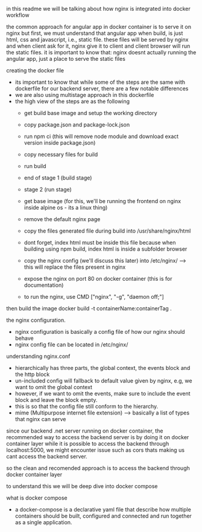in this readme we will be talking about how nginx is integrated into docker workflow 

the common approach for angular app in docker container is to serve it on nginx 
but first, we must understand that angular app when build, is just html, css and javascript, i.e., static file. these files will be served by nginx and when client ask for it, nginx give it to client and client browser will run the static files. it is important to know that: nginx doesnt actually running the angular app, just a place to serve the static files

creating the docker file 
- its important to know that while some of the steps are the same with dockerfile for our backend server, there are a few notable differences
- we are also using multistage approach in this dockerfile
- the high view of the steps are as the following 
    - get build base image and setup the working directory 
    - copy package.json and package-lock.json 
    - run npm ci (this will remove node module and download exact version inside package.json)
    - copy necessary files for build 
    - run build 
    - end of stage 1 (build stage)

    - stage 2 (run stage)
    - get base image (for this, we'll be running the frontend on nginx inside alpine os - its a linux thing)
    - remove the default nginx page 
    - copy the files generated file during build into /usr/share/nginx/html
    - dont forget, index html must be inside this file because when building using npm build, index html is inside a subfolder browser 
    - copy the nginx config (we'll discuss this later) into /etc/nginx/ --> this will replace the files present in nginx 
    - expose the nginx on port 80 on docker container (this is for documentation)
    - to run the nginx, use CMD ["nginx", "-g", "daemon off;"]

then build the image docker build -t containerName:containerTag .

the nginx configuration. 
- nginx configuration is basically a config file of how our nginx should behave 
- nginx config file can be located in /etc/nginx/

understanding nginx.conf
- hierarchically has three parts, the global context, the events block and the http block
- un-included config will fallback to default value given by nginx, e.g, we want to omit the global context
- however, if we want to omit the events, make sure to include the event block and leave the block empty. 
- this is so that the config file still conform to the hierarchy. 
- mime (Multipurpose internet file extension) --> basically a list of types that nginx can serve

since our backend .net server running on docker container, the recommended way to access the backend server is by doing it on docker container layer 
while it is possible to access the backend through localhost:5000, we might encounter issue such as cors thats making us cant access the backend server. 

so the clean and recomended approach is to access the backend through docker container layer 

to understand this we will be deep dive into docker compose 

what is docker compose 
- a docker-compose is a declarative yaml file that describe how multiple containers should be built, configured and connected and run together as a single application. 


